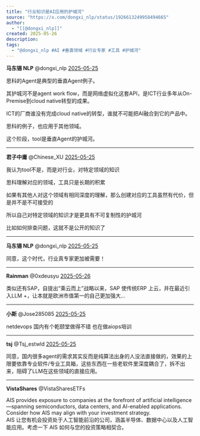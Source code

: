 ```yaml
---
title: "行业知识是AI应用的护城河"
source: "https://x.com/dongxi_nlp/status/1926613249958494665"
author:
  - "[[@dongxi_nlp]]"
created: 2025-05-26
description:
tags:
  - "@dongxi_nlp #AI #垂直领域 #行业专家 #工具 #护城河"
---
```

**马东锡 NLP** @dongxi\_nlp [2025-05-25](https://x.com/dongxi_nlp/status/1926613249958494665)

思科的Agent是典型的垂直Agent例子。

其护城河不是agent work flow，而是网络虚拟化这套API，是ICT行业多年从On-Premise到cloud native转型的成果。

ICT的厂商谁没有完成cloud native的转型，谁就不可能把AI融合到它的产品中。

思科的例子，也应用于其他领域。

这个阶段，tool是垂直Agent的护城河。

---

**君子中庸** @Chinese\_XU [2025-05-25](https://x.com/Chinese_XU/status/1926620186959904933)

我认为tool不是，而是对行业，对特定领域的知识

思科理解对应的领域，工具只是长期的积累

如果有其他人对这个领域有相同深度的理解，那么创建对应的工具虽然有代价，但是并不是不可接受的

所以自己对特定领域的知识才是更具有不可复制性的护城河

比如如何排查问题，这就不是公开的知识了

---

**马东锡 NLP** @dongxi\_nlp [2025-05-25](https://x.com/dongxi_nlp/status/1926683330314985811)

同意，这个时代，行业真专家更加被需要！

---

**Rainman** @0xdeusyu [2025-05-26](https://x.com/0xdeusyu/status/1926805122832613845)

类似还有SAP，自提出“乘云而上”战略以来，SAP 使传统ERP 上云，并在最近引入LLM +，让本就是欧洲市值第一的自己更加强大…

---

**小斯** @Jose285085 [2025-05-25](https://x.com/Jose285085/status/1926655808500072658)

netdevops 国内有个乾颐堂做得不错 也在做aiops培训

---

**tsj** @Tsj\_estwld [2025-05-25](https://x.com/Tsj_estwld/status/1926620103619064135)

同意，国内很多agent的需求其实反而是纯算法出身的人没法直接做的，效果的上限要依靠专业软件/专业工具箱，这些东西在一些老软件里深度耦合了，拆不出来，阻碍了LLM在这些领域的直接应用。

---

**VistaShares** @VistaSharesETFs

AIS provides exposure to companies at the forefront of artificial intelligence—spanning semiconductors, data centers, and AI-enabled applications. Consider how AIS may align with your investment strategy.  
AIS 让您有机会投资处于人工智能前沿的公司，涵盖半导体、数据中心以及人工智能应用。考虑一下 AIS 如何与您的投资策略相契合。